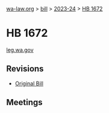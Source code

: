[wa-law.org](/) > [bill](/bill/) > [2023-24](/bill/2023-24/) > [HB 1672](/bill/2023-24/hb/1672/)

# HB 1672
[leg.wa.gov](https://app.leg.wa.gov/billsummary?BillNumber=1672&Year=2023&Initiative=false)

## Revisions
* [Original Bill](1/)

## Meetings